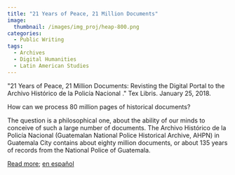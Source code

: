 ```yaml
---
title: "21 Years of Peace, 21 Million Documents"
image: 
  thumbnail: /images/img_proj/heap-800.png
categories:
  - Public Writing
tags:
  - Archives
  - Digital Humanities
  - Latin American Studies
---
```


"21 Years of Peace, 21 Million Documents: Revisting the Digital Portal to the Archivo Histórico de la Policía Nacional ." Tex Libris. January 25, 2018.


How can we process 80 million pages of historical documents?

The question is a philosophical one, about the ability of our minds to conceive of such a large number of documents. The Archivo Histórico de la Policía Nacional (Guatemalan National Police Historical Archive, AHPN) in Guatemala City contains about eighty million documents, or about 135 years of records from the National Police of Guatemala.


[Read more](https://texlibris.lib.utexas.edu/2018/01/21-years-of-peace-21-million-documents-revisiting-the-digital-portal-to-the-archivo-historico-de-la-policia-nacional/); [en español](https://www.lib.utexas.edu/about/news/21-a%C3%B1os-de-paz-21-millones-de-documentos-una-reflexi%C3%B3n-sobre-el-portal-digital-del)